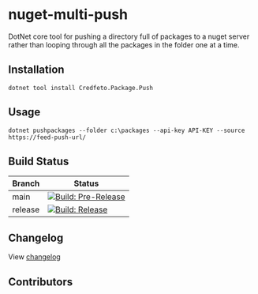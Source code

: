# nuget-multi-push

DotNet core tool for pushing a directory full of packages to a nuget server rather than looping through all the packages
in the folder one at a time.

## Installation

``dotnet tool install Credfeto.Package.Push``

## Usage

``dotnet pushpackages --folder c:\packages --api-key API-KEY --source https://feed-push-url/``

## Build Status

| Branch  | Status                                                                                                                                                                                                                                |
|---------|---------------------------------------------------------------------------------------------------------------------------------------------------------------------------------------------------------------------------------------|
| main    | [![Build: Pre-Release](https://github.com/credfeto/nuget-multi-push/actions/workflows/build-and-publish-pre-release.yml/badge.svg)](https://github.com/credfeto/nuget-multi-push/actions/workflows/build-and-publish-pre-release.yml) |
| release | [![Build: Release](https://github.com/credfeto/nuget-multi-push/actions/workflows/build-and-publish-release.yml/badge.svg)](https://github.com/credfeto/nuget-multi-push/actions/workflows/build-and-publish-release.yml)             |

## Changelog

View [changelog](CHANGELOG.md)

## Contributors

<!-- ALL-CONTRIBUTORS-LIST:START - Do not remove or modify this section -->
<!-- prettier-ignore-start -->
<!-- markdownlint-disable -->

<!-- markdownlint-restore -->
<!-- prettier-ignore-end -->

<!-- ALL-CONTRIBUTORS-LIST:END -->